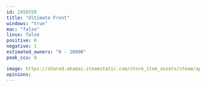 ```yaml
---
id: 2456550
title: "Ultimate Front"
windows: "true"
mac: "false"
linux: false
positive: 0
negative: 1
estimated_owners: "0 - 20000"
peak_ccu: 0

image: https://shared.akamai.steamstatic.com/store_item_assets/steam/apps/2456550/header.jpg?t=1689347480
opinions:
---
```

